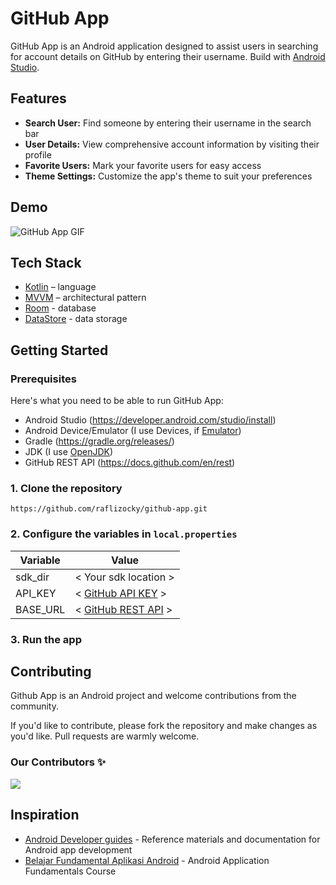 # GitHub App
GitHub App is an Android application designed to assist users in searching for account details on GitHub by entering their username. Build with [Android Studio](https://developer.android.com/studio).

## Features
- **Search User:** Find someone by entering their username in the search bar
- **User Details:** View comprehensive account information by visiting their profile
- **Favorite Users:** Mark your favorite users for easy access
- **Theme Settings:** Customize the app's theme to suit your preferences

## Demo 
![GitHub App GIF](https://github.com/raflizocky/github-app/blob/main/images/github-app.gif)

## Tech Stack
- [Kotlin](https://kotlinlang.org/) – language
- [MVVM](https://www.youtube.com/watch?v=FrteWKKVyzI) – architectural pattern
- [Room](https://developer.android.com/training/data-storage/room) - database
- [DataStore](https://developer.android.com/topic/libraries/architecture/datastore) - data storage

## Getting Started
### Prerequisites
Here's what you need to be able to run GitHub App:
- Android Studio (https://developer.android.com/studio/install)
- Android Device/Emulator (I use Devices, if [Emulator](https://developer.android.com/studio/run/emulator))
- Gradle (https://gradle.org/releases/)
- JDK (I use [OpenJDK](https://openjdk.org/))
- GitHub REST API (https://docs.github.com/en/rest)

### 1. Clone the repository
```shell
https://github.com/raflizocky/github-app.git
```

### 2. Configure the variables in `local.properties`
| Variable | Value |
|---|---|
| sdk_dir | < Your sdk location > |
| API_KEY | < [GitHub API KEY](https://docs.github.com/en/authentication/keeping-your-account-and-data-secure/managing-your-personal-access-tokens) > |
| BASE_URL | < [GitHub REST API](https://docs.github.com/en/rest?apiVersion=2022-11-28) > |

### 3. Run the app

## Contributing

Github App is an Android project and welcome contributions from the community.

If you'd like to contribute, please fork the repository and make changes as you'd like. Pull requests are warmly welcome.

### Our Contributors ✨

<a href="https://github.com/raflizocky/github-app/graphs/contributors">
  <img src="https://contrib.rocks/image?repo=raflizocky/github-app" />
</a>


## Inspiration

- [Android Developer guides](https://developer.android.com/guide) -  Reference materials and documentation for Android app development
- [Belajar Fundamental Aplikasi Android](https://www.dicoding.com/academies/14/corridor) - Android Application Fundamentals Course
